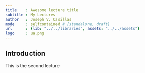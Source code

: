 ```yaml
---
title    : Awesome lecture title
subtitle : My Lectures
author   : Joseph V. Casillas
mode     : selfcontained # {standalone, draft}
url      : {lib: "../../libraries", assets: "../../assets"}
logo     : ua.png
---
```


## Introduction

This is the second lecture



